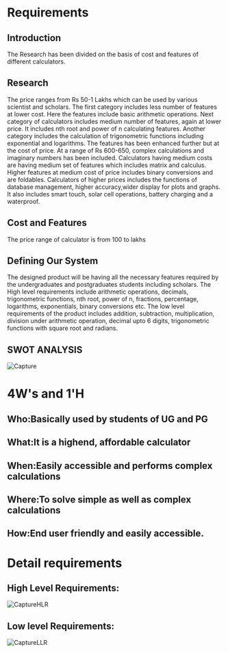 # Requirements
## Introduction
The Research has been divided on the basis of cost and features of different calculators. 


## Research
The price ranges from Rs 50-1 Lakhs which can be used by various scientist and scholars. The first category includes less number of features at lower cost. Here the features include basic arithmetic operations. Next category of calculators includes medium number of features, again at lower price. It includes nth root and power of n calculating features. Another category includes the calculation of trigonometric functions including exponential and logarithms. The features has been enhanced further but at the cost of price. At a range of Rs 600-650, complex calculations and imaginary numbers has been included. Calculators having medium costs are having medium set of features which includes matrix and calculus. Higher features at medium cost of price includes binary conversions and are foldables. Calculators of higher prices includes the functions of database management, higher accuracy,wider display for plots and graphs. It also includes smart touch, solar cell operations, battery charging and a waterproof.

## Cost and Features
The price range of calculator is from 100 to  lakhs
## Defining Our System
The designed product will be having all the necessary features required by the undergraduates and postgraduates students including scholars. The High level requirements include arithmetic operations, decimals, trigonometric functions, nth root, power of n, fractions, percentage, logarithms, exponentials, binary conversions etc. The low level requirements of the product includes addition, subtraction, multiplication, division under arithmetic operation, decimal upto 6 digits, trigonometric functions with square root and radians. 

## SWOT ANALYSIS
![Capture](https://user-images.githubusercontent.com/78867425/107847807-b9c48f00-6e14-11eb-9598-0ddc49f4c83b.PNG)

# 4W&#39;s and 1&#39;H

## Who:Basically used by students of UG and PG


## What:It is a highend, affordable calculator


## When:Easily accessible and performs complex calculations


## Where:To solve simple as well as complex calculations


## How:End user friendly and easily accessible.


# Detail requirements
## High Level Requirements:

![CaptureHLR](https://user-images.githubusercontent.com/78867425/107847896-5555ff80-6e15-11eb-9993-c6f399df92cf.PNG)


##  Low level Requirements:

![CaptureLLR](https://user-images.githubusercontent.com/78867425/107847939-ca293980-6e15-11eb-895b-985f8d84b5be.PNG)

